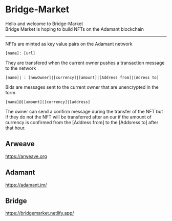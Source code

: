 # Bridge-Market
Hello and welcome to Bridge-Market<br>
Bridge Market is hoping to build NFTs on the Adamant blockchain
<hr>

NFTs are minted as key value pairs on the Adamant network
```
[name]: [url]
```


They are transfered when the current owner pushes a transaction message to the network


```
[name]| : [newOwner]|[currency]|[amount]|[Address from]|[Adress to]
```



Bids are messages sent to the current owner that are unencrypted in the form


```
[name]@|[amount]|[currency]|[address]
```


The owner can send a confirm message during the transfer of the NFT but if they do not the NFT will be transferred after an our if the amount of currency is confirmed from the [Address from] to the [Addsress to] after that hour.



## Arweave

https://arweave.org

## Adamant

https://adamant.im/

## Bridge

https://bridgemarket.netlify.app/
